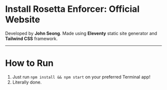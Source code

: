 # Install Rosetta Enforcer: Official Website
 Developed by **John Seong**. Made using **Eleventy** static site generator and **Tailwind CSS** framework.

 ---

 # How to Run
 1. Just run ```npm install && npm start``` on your preferred Terminal app!
 2. Literally done.
